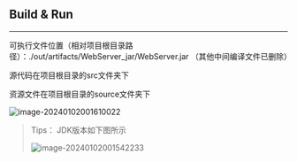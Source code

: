 ## Build & Run

------

可执行文件位置（相对项目根目录路径）：./out/artifacts/WebServer_jar/WebServer.jar （其他中间编译文件已删除）

源代码在项目根目录的src文件夹下

资源文件在项目根目录的source文件夹下

![image-20240102001610022](C:\Users\11\AppData\Roaming\Typora\typora-user-images\image-20240102001610022.png)



> Tips： JDK版本如下图所示
>
> ![image-20240102001542233](C:\Users\11\AppData\Roaming\Typora\typora-user-images\image-20240102001542233.png)